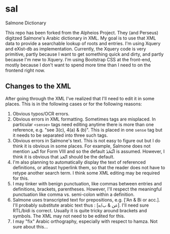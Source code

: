 # sal
Salmone Dictionary

This repo has been forked from the Alpheios Project. They (and Perseus) digitzed Salmone's Arabic dictionary in XML. My goal is to use that XML data to provide a searchable lookup of roots and entries. I'm using Xquery and eXist-db as implementation. Currently, the Xquery code is very primitive, partly because I want to get something quick and dirty, and partly because I'm new to Xquery. I'm using Bootstrap CSS at the front-end, mostly because I don't want to spend more time than I need to on the frontend right now.

## Changes to the XML

After going through the XML I've realized that I'll need to edit it in some places. This is in the following cases or for the following reasons:

1. Obvious typos/OCR errors.
2. Obvious errors in XML formatting. Sometimes tags are misplaced. In particular `<sense>` tags need editing anytime there is more than one reference, e.g. "see 3(c), 4(a) & (b)". This is placed in one `sense` tag but it needs to be separated into three such tags.
3. Obvious errors in Salmone's text. This is not easy to figure out but I do think it is obvious in some places. For example, Salmone does not mention اتّخذ for Form VIII and so the default ائْتَخَذَ is assumed. However, I think it is obvious that اتّخذ should be the default.
4. I'm also planning to automatically display the text of referenced definitions, or atleast hyperlink them, so that the reader does not have to retype another search term. I think some XML editing may be required for this.
5. I may tinker with benign punctuation, like commas between entries and definitions, brackets, parentheses. However, I'll respect the meaningful punctuation like comma vs. semi-colon within a definition.
6. Salmone uses transcripted text for prepositions, e.g. ['An & Bi or acc.]. I'll probably substitute arabic text thus : [عن & ب/ه]. I'll need sure RTL/bidi is correct. Usually it is quite tricky around brackets and symbols. The XML may not need to be edited for this.
7. I may "fix" Arabic orthography, especially with respect to hamza. Not sure about this...
